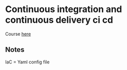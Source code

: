 # Continuous integration and continuous delivery ci cd

Course [here ](https://www.coursera.org/learn/continuous-integration-and-continuous-delivery-ci-cd/)

## Notes

IaC = Yaml config file
